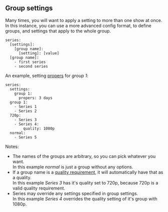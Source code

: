 ## Group settings
Many times, you will want to apply a setting to more than one show at once. In this instance, you can use a more advanced config format, to define groups, and settings that apply to the whole group.

```
series:
  [settings]:
    [group name]:
      [setting]: [value]
  [group name]:
    - first series
    - second series
```

An example, setting [propers](/Plugins/series/propers) for *group 1*:

```
series:
  settings:
    group 1:
      propers: 3 days
  group 1:
    - Series 1
    - Series 2
  720p:
    - Series 3
    - Series 4:
        quality: 1080p
  normal:
    - Series 5
```

Notes:

 * The names of the groups are arbitrary, so you can pick whatever you want.  
 In this example *normal* is just a group without any options.
 * If a group name is a [quality requirement](/Qualities#Requirements), it will automatically have that as a quality.  
 In this example *Series 3* has it's quality set to 720p, because 720p is a valid quality requirement.
 * Series may override any settings specified in group settings.  
 In this example *Series 4* overrides the quality setting of it's group with 1080p.